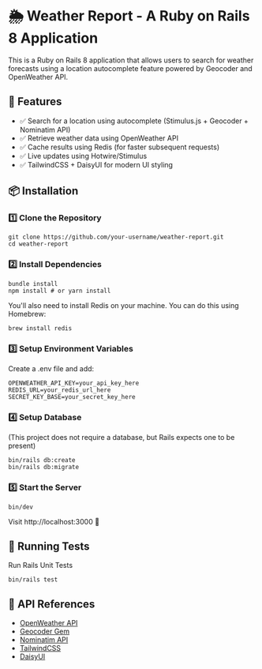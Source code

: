 # 🌦️ Weather Report - A Ruby on Rails 8 Application

This is a Ruby on Rails 8 application that allows users to search for weather forecasts using a location autocomplete feature powered by Geocoder and OpenWeather API.

## 🚀 Features

- ✅ Search for a location using autocomplete (Stimulus.js + Geocoder + Nominatim API)
- ✅ Retrieve weather data using OpenWeather API
- ✅ Cache results using Redis (for faster subsequent requests)
- ✅ Live updates using Hotwire/Stimulus
- ✅ TailwindCSS + DaisyUI for modern UI styling

## 📦 Installation

### 1️⃣ Clone the Repository

```shell
git clone https://github.com/your-username/weather-report.git
cd weather-report
```

### 2️⃣ Install Dependencies

```shell
bundle install
npm install # or yarn install
```

You'll also need to install Redis on your machine. You can do this using Homebrew:

```shell
brew install redis
```

### 3️⃣ Setup Environment Variables

Create a .env file and add:

```env
OPENWEATHER_API_KEY=your_api_key_here
REDIS_URL=your_redis_url_here
SECRET_KEY_BASE=your_secret_key_here
```

### 4️⃣ Setup Database

(This project does not require a database, but Rails expects one to be present)

```shell
bin/rails db:create
bin/rails db:migrate
```

### 5️⃣ Start the Server

```shell
bin/dev
```

Visit http://localhost:3000 🚀

## 🧪 Running Tests

Run Rails Unit Tests

```shell
bin/rails test
```

## 📝 API References

- [OpenWeather API](https://openweathermap.org/api)
- [Geocoder Gem](https://github.com/alexreisner/geocoder)
- [Nominatim API](https://nominatim.org/release-docs/develop/api/Search/)
- [TailwindCSS](https://tailwindcss.com/)
- [DaisyUI](https://daisyui.com/)

